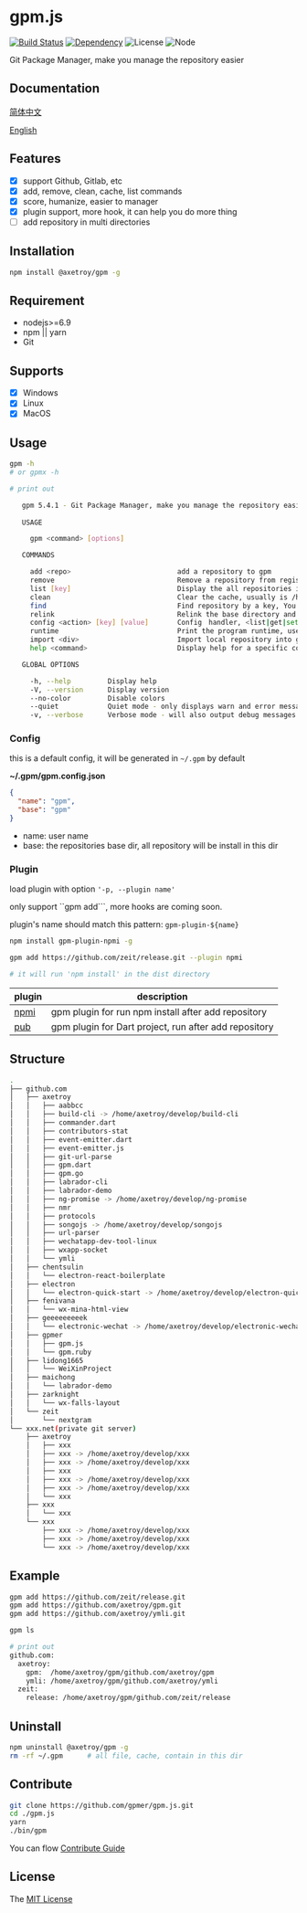 # gpm.js 
[![Build Status](https://travis-ci.org/gpmer/gpm.js.svg?branch=master)](https://travis-ci.org/gpmer/gpm.js)
[![Dependency](https://david-dm.org/gpmer/gpm.js.svg)](https://david-dm.org/gpmer/gpm.js)
![License](https://img.shields.io/badge/license-MIT-green.svg)
![Node](https://img.shields.io/badge/node-%3E=6.9-blue.svg?style=flat-square)

Git Package Manager, make you manage the repository easier

## Documentation

[简体中文](https://gpmer.github.io/gpm.js/#/zh-cn/)

[English](https://gpmer.github.io/gpm.js)

## Features

- [x] support Github, Gitlab, etc
- [x] add, remove, clean, cache, list commands
- [x] score, humanize, easier to manager
- [x] plugin support, more hook, it can help you do more thing
- [ ] add repository in multi directories

## Installation
```bash
npm install @axetroy/gpm -g
```

## Requirement

- nodejs>=6.9
- npm || yarn
- Git

## Supports

- [x] Windows
- [x] Linux
- [x] MacOS

## Usage

```bash
gpm -h
# or gpmx -h

# print out

   gpm 5.4.1 - Git Package Manager, make you manage the repository easier
     
   USAGE

     gpm <command> [options] 

   COMMANDS

     add <repo>                          add a repository to gpm                                                                
     remove                              Remove a repository from registry and disk                                             
     list [key]                          Display the all repositories in registry                                               
     clean                               Clear the cache, usually is /home/axetroy/.gpm/temp                                    
     find                                Find repository by a key, You can get all about the repository info                    
     relink                              Relink the base directory and gpm registry, like Angular, trigger the $digest in manual
     config <action> [key] [value]       Config　handler, <list|get|set|delete|reset> [key] [value]                             
     runtime                             Print the program runtime, useful for submit issue                                     
     import <div>                        Import local repository into gpm registry                                              
     help <command>                      Display help for a specific command                                                    

   GLOBAL OPTIONS

     -h, --help         Display help                                      
     -V, --version      Display version                                   
     --no-color         Disable colors                                    
     --quiet            Quiet mode - only displays warn and error messages
     -v, --verbose      Verbose mode - will also output debug messages    

```

### Config

this is a default config, it will be generated in ``~/.gpm`` by default

**~/.gpm/gpm.config.json**

```json
{
  "name": "gpm",
  "base": "gpm"
}
```

- name: user name
- base: the repositories base dir, all repository will be install in this dir

### Plugin

load plugin with option ``'-p, --plugin name'``

only support ``gpm add```, more hooks are coming soon.

plugin's name should match this pattern: ``gpm-plugin-${name}``

```bash
npm install gpm-plugin-npmi -g

gpm add https://github.com/zeit/release.git --plugin npmi

# it will run 'npm install' in the dist directory
```

plugin | description
------------ | -------------
[npmi](https://github.com/gpmer/gpm-plugin-npmi) | gpm plugin for run npm install after add repository
[pub](https://github.com/gpmer/gpm-plugin-pub) | gpm plugin for Dart project, run <pub get> after add repository

## Structure

```bash
.
├── github.com
│   ├── axetroy
│   │   ├── aabbcc
│   │   ├── build-cli -> /home/axetroy/develop/build-cli
│   │   ├── commander.dart
│   │   ├── contributors-stat
│   │   ├── event-emitter.dart
│   │   ├── event-emitter.js
│   │   ├── git-url-parse
│   │   ├── gpm.dart
│   │   ├── gpm.go
│   │   ├── labrador-cli
│   │   ├── labrador-demo
│   │   ├── ng-promise -> /home/axetroy/develop/ng-promise
│   │   ├── nmr
│   │   ├── protocols
│   │   ├── songojs -> /home/axetroy/develop/songojs
│   │   ├── url-parser
│   │   ├── wechatapp-dev-tool-linux
│   │   ├── wxapp-socket
│   │   └── ymli
│   ├── chentsulin
│   │   └── electron-react-boilerplate
│   ├── electron
│   │   └── electron-quick-start -> /home/axetroy/develop/electron-quick-start
│   ├── fenivana
│   │   └── wx-mina-html-view
│   ├── geeeeeeeeek
│   │   └── electronic-wechat -> /home/axetroy/develop/electronic-wechat
│   ├── gpmer
│   │   ├── gpm.js
│   │   └── gpm.ruby
│   ├── lidong1665
│   │   └── WeiXinProject
│   ├── maichong
│   │   └── labrador-demo
│   ├── zarknight
│   │   └── wx-falls-layout
│   └── zeit
│       └── nextgram
└── xxx.net(private git server)
    ├── axetroy
    │   ├── xxx
    │   ├── xxx -> /home/axetroy/develop/xxx
    │   ├── xxx -> /home/axetroy/develop/xxx
    │   ├── xxx
    │   ├── xxx -> /home/axetroy/develop/xxx
    │   ├── xxx -> /home/axetroy/develop/xxx
    │   └── xxx
    ├── xxx
    │   └── xxx
    └── xxx
        ├── xxx -> /home/axetroy/develop/xxx
        ├── xxx -> /home/axetroy/develop/xxx
        └── xxx -> /home/axetroy/develop/xxx
```

## Example

```bash
gpm add https://github.com/zeit/release.git
gpm add https://github.com/axetroy/gpm.git
gpm add https://github.com/axetroy/ymli.git

gpm ls

# print out
github.com: 
  axetroy: 
    gpm:  /home/axetroy/gpm/github.com/axetroy/gpm
    ymli: /home/axetroy/gpm/github.com/axetroy/ymli
  zeit: 
    release: /home/axetroy/gpm/github.com/zeit/release
```

## Uninstall

```bash
npm uninstall @axetroy/gpm -g
rm -rf ~/.gpm      # all file, cache, contain in this dir
```

## Contribute

```bash
git clone https://github.com/gpmer/gpm.js.git
cd ./gpm.js
yarn
./bin/gpm
```

You can flow [Contribute Guide](https://github.com/gpmer/gpm.js/blob/master/contributing.md)

## License

The [MIT License](https://github.com/gpmer/gpm.js/blob/master/LICENSE)

